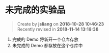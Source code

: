 未完成的实验品
===

> Create by **jsliang** on **2018-10-28 10:46:23**  
> Recently revised in **2018-11-14 13:16:38**

1. 完成的 Demo 将新开一个仓库存放
2. 未完成的 Demo 都存放在这个仓库中
